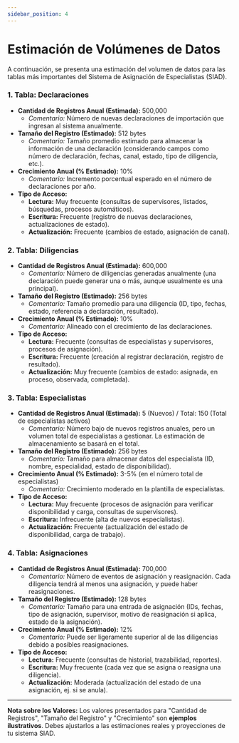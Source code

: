 ```yaml
---
sidebar_position: 4
---
```


# Estimación de Volúmenes de Datos

A continuación, se presenta una estimación del volumen de datos para las tablas más importantes del Sistema de Asignación de Especialistas (SIAD).

### 1. Tabla: Declaraciones

* **Cantidad de Registros Anual (Estimada):** 500,000
    * *Comentario:* Número de nuevas declaraciones de importación que ingresan al sistema anualmente.
* **Tamaño del Registro (Estimado):** 512 bytes
    * *Comentario:* Tamaño promedio estimado para almacenar la información de una declaración (considerando campos como número de declaración, fechas, canal, estado, tipo de diligencia, etc.).
* **Crecimiento Anual (% Estimado):** 10%
    * *Comentario:* Incremento porcentual esperado en el número de declaraciones por año.
* **Tipo de Acceso:**
    * **Lectura:** Muy frecuente (consultas de supervisores, listados, búsquedas, procesos automáticos).
    * **Escritura:** Frecuente (registro de nuevas declaraciones, actualizaciones de estado).
    * **Actualización:** Frecuente (cambios de estado, asignación de canal).

### 2. Tabla: Diligencias

* **Cantidad de Registros Anual (Estimada):** 600,000
    * *Comentario:* Número de diligencias generadas anualmente (una declaración puede generar una o más, aunque usualmente es una principal).
* **Tamaño del Registro (Estimado):** 256 bytes
    * *Comentario:* Tamaño promedio para una diligencia (ID, tipo, fechas, estado, referencia a declaración, resultado).
* **Crecimiento Anual (% Estimado):** 10%
    * *Comentario:* Alineado con el crecimiento de las declaraciones.
* **Tipo de Acceso:**
    * **Lectura:** Frecuente (consultas de especialistas y supervisores, procesos de asignación).
    * **Escritura:** Frecuente (creación al registrar declaración, registro de resultado).
    * **Actualización:** Muy frecuente (cambios de estado: asignada, en proceso, observada, completada).

### 3. Tabla: Especialistas

* **Cantidad de Registros Anual (Estimada):** 5 (Nuevos) / Total: 150 (Total de especialistas activos)
    * *Comentario:* Número bajo de nuevos registros anuales, pero un volumen total de especialistas a gestionar. La estimación de almacenamiento se basará en el total.
* **Tamaño del Registro (Estimado):** 256 bytes
    * *Comentario:* Tamaño para almacenar datos del especialista (ID, nombre, especialidad, estado de disponibilidad).
* **Crecimiento Anual (% Estimado):** 3-5% (en el número total de especialistas)
    * *Comentario:* Crecimiento moderado en la plantilla de especialistas.
* **Tipo de Acceso:**
    * **Lectura:** Muy frecuente (procesos de asignación para verificar disponibilidad y carga, consultas de supervisores).
    * **Escritura:** Infrecuente (alta de nuevos especialistas).
    * **Actualización:** Frecuente (actualización del estado de disponibilidad, carga de trabajo).

### 4. Tabla: Asignaciones

* **Cantidad de Registros Anual (Estimada):** 700,000
    * *Comentario:* Número de eventos de asignación y reasignación. Cada diligencia tendrá al menos una asignación, y puede haber reasignaciones.
* **Tamaño del Registro (Estimado):** 128 bytes
    * *Comentario:* Tamaño para una entrada de asignación (IDs, fechas, tipo de asignación, supervisor, motivo de reasignación si aplica, estado de la asignación).
* **Crecimiento Anual (% Estimado):** 12%
    * *Comentario:* Puede ser ligeramente superior al de las diligencias debido a posibles reasignaciones.
* **Tipo de Acceso:**
    * **Lectura:** Frecuente (consultas de historial, trazabilidad, reportes).
    * **Escritura:** Muy frecuente (cada vez que se asigna o reasigna una diligencia).
    * **Actualización:** Moderada (actualización del estado de una asignación, ej. si se anula).

---
**Nota sobre los Valores:** Los valores presentados para "Cantidad de Registros", "Tamaño del Registro" y "Crecimiento" son **ejemplos ilustrativos**. Debes ajustarlos a las estimaciones reales y proyecciones de tu sistema SIAD.
